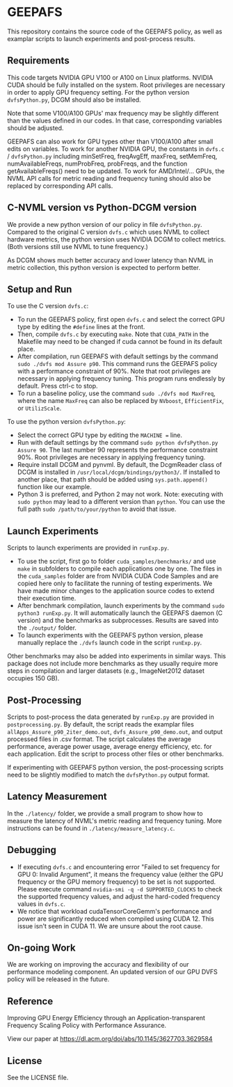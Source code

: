 # GEEPAFS

This repository contains the source code of the GEEPAFS policy, as well as examplar scripts to launch experiments and post-process results.

## Requirements

This code targets NVIDIA GPU V100 or A100 on Linux platforms. NVIDIA CUDA should be fully installed on the system. Root privileges are necessary in order to apply GPU frequency setting. For the python version `dvfsPython.py`, DCGM should also be installed.

Note that some V100/A100 GPUs' max frequency may be slightly different than the values defined in our codes. In that case, corresponding variables should be adjusted.

GEEPAFS can also work for GPU types other than V100/A100 after small edits on variables. To work for another NVIDIA GPU, the constants in `dvfs.c` / `dvfsPython.py` including minSetFreq, freqAvgEff, maxFreq, setMemFreq, numAvailableFreqs, numProbFreq, probFreqs, and the function getAvailableFreqs() need to be updated. To work for AMD/Intel/... GPUs, the NVML API calls for metric reading and frequency tuning should also be replaced by corresponding API calls.

## C-NVML version vs Python-DCGM version

We provide a new python version of our policy in file `dvfsPython.py`. Compared to the original C version `dvfs.c` which uses NVML to collect hardware metrics, the python version uses NVIDIA DCGM to collect metrics. (Both versions still use NVML to tune frequency.)

As DCGM shows much better accuracy and lower latency than NVML in metric collection, this python version is expected to perform better.

## Setup and Run

To use the C version `dvfs.c`:
- To run the GEEPAFS policy, first open `dvfs.c` and select the correct GPU type by editing the `#define` lines at the front.
- Then, compile `dvfs.c` by executing `make`. Note that `CUDA_PATH` in the Makefile may need to be changed if cuda cannot be found in its default place.
- After compilation, run GEEPAFS with default settings by the command `sudo ./dvfs mod Assure p90`. This command runs the GEEPAFS policy with a performance constraint of 90%. Note that root privileges are necessary in applying frequency tuning. This program runs endlessly by default. Press ctrl-c to stop.
- To run a baseline policy, use the command `sudo ./dvfs mod MaxFreq`, where the name `MaxFreq` can also be replaced by `NVboost`, `EfficientFix`, or `UtilizScale`.

To use the python version `dvfsPython.py`:
- Select the correct GPU type by editing the `MACHINE =` line.
- Run with default settings by the command `sudo python dvfsPython.py Assure 90`. The last number 90 represents the performance constraint 90%. Root privileges are necessary in applying frequency tuning.
- Require install DCGM and pynvml. By default, the DcgmReader class of DCGM is installed in `/usr/local/dcgm/bindings/python3/`. If installed to another place, that path should be added using `sys.path.append()` function like our example.
- Python 3 is preferred, and Python 2 may not work. Note: executing with `sudo python` may lead to a different version than `python`. You can use the full path `sudo /path/to/your/python` to avoid that issue.

## Launch Experiments

Scripts to launch experiments are provided in `runExp.py`.
- To use the script, first go to folder `cuda_samples/benchmarks/` and use `make` in subfolders to compile each applications one by one. The files in the `cuda_samples` folder are from NVIDIA CUDA Code Samples and are copied here only to facilitate the running of testing experiments. We have made minor changes to the application source codes to extend their execution time.
- After benchmark compilation, launch experiments by the command `sudo python3 runExp.py`. It will automatically launch the GEEPAFS daemon (C version) and the benchmarks as subprocesses. Results are saved into the `./output/` folder.
- To launch experiments with the GEEPAFS python version, please manually replace the `./dvfs` launch code in the script `runExp.py`.

Other benchmarks may also be added into experiments in similar ways. This package does not include more benchmarks as they usually require more steps in compilation and larger datasets (e.g., ImageNet2012 dataset occupies 150 GB).

## Post-Processing

Scripts to post-process the data generated by `runExp.py` are provided in `postprocessing.py`.
By default, the script reads the examplar files `allApps_Assure_p90_2iter_demo.out`, `dvfs_Assure_p90_demo.out`, and output processed files in .csv format. The script calculates the average performance, average power usage, average energy efficiency, etc. for each application.
Edit the script to process other files or other benchmarks.

If experimenting with GEEPAFS python version, the post-processing scripts need to be slightly modified to match the `dvfsPython.py` output format.

## Latency Measurement

In the `./latency/` folder, we provide a small program to show how to measure the latency of NVML's metric reading and frequency tuning. More instructions can be found in `./latency/measure_latency.c`.

## Debugging

- If executing `dvfs.c` and encountering error "Failed to set frequency for GPU 0: Invalid Argument", it means the frequency value (either the GPU frequency or the GPU memory frequency) to be set is not supported. Please execute command `nvidia-smi -q -d SUPPORTED_CLOCKS` to check the supported frequency values, and adjust the hard-coded frequency values in `dvfs.c`.
- We notice that workload cudaTensorCoreGemm's performance and power are significantly reduced when compiled using CUDA 12. This issue isn't seen in CUDA 11. We are unsure about the root cause.

## On-going Work

We are working on improving the accuracy and flexibility of our performance modeling component. An updated version of our GPU DVFS policy will be released in the future.

## Reference

Improving GPU Energy Efficiency through an Application-transparent Frequency Scaling Policy with Performance Assurance.

View our paper at https://dl.acm.org/doi/abs/10.1145/3627703.3629584

## License
See the LICENSE file.
